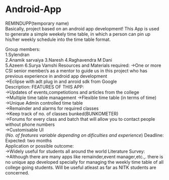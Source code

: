 Android-App
===========

REMINDUPP(temporary name)  
Basically, project based on an android app development! This App is used to generate a simple 
weekely time table, in which a person can pin up his/her  weekly schedule into the time table format.  

Group members:  
1.Sylendran  
2.Anamik sarvaiya
3.Naresh
4.Raghavendra M Dani  
5.Azeem 
6.Surya Vamshi
Resources and Materials required:
  ->One or more CSI senior member/s as a mentor to guide us in this project who has previous  experience in android app development  
  ->Eclipse with adt plug in and anroid sdk from Google   
Description:   FEATURES OF THIS APP: 	
  ->Updates of events,competiotions and articles from the college 	
  ->Multiple time table management 	->Flexible time table (in terms of time) 	
  ->Unique Admin controlled time table 	
  ->Remainder and alarms for required classes 	
  ->Keep track of no. of classes bunked(BUNKOMETER) 	
  ->Forums for every class and batch that will allow you to contact people without phone numbers 	
  ->Customisable UI  
(*No. of features variable depending on dificulties and experience*) 
Deadline:  
  Expected: two months    
Application or possible outcome: 	
  ->Widely useful for students all around the world 
Literature Survey: 	
  ->Although there are many apps like remainder,event manager,etc.,. there is no unique app developed 
  specially for managing the weekly time table of all college going students. Will be useful atleast as far as 
  NITK students are concerned.
